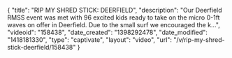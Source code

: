 {
    "title": "RIP MY SHRED STICK: DEERFIELD",
    "description": "Our Deerfield RMSS event was met with 96 excited kids ready to take on the micro 0-1ft waves on offer in Deerfield. Due to the small surf we encouraged the k...",
    "videoid": "158438",
    "date_created": "1398292478",
    "date_modified": "1418181330",
    "type": "captivate",
    "layout": "video",
    "url": "\/v\/rip-my-shred-stick-deerfield\/158438"
}
